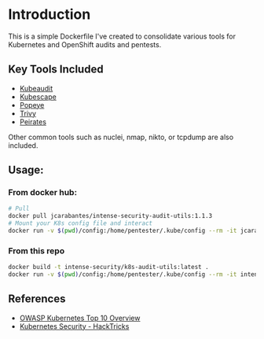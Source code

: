 # Introduction

This is a simple Dockerfile I've created to consolidate various tools for Kubernetes and OpenShift audits and pentests.

## Key Tools Included

- [Kubeaudit](https://github.com/Shopify/kubeaudit/)
- [Kubescape](https://github.com/kubescape/kubescape)
- [Popeye](https://github.com/derailed/popeye)
- [Trivy](https://github.com/aquasecurity/trivy/)
- [Peirates](https://github.com/inguardians/peirates)

Other common tools such as nuclei, nmap, nikto, or tcpdump are also included.

## Usage:
### From docker hub:

```bash
# Pull
docker pull jcarabantes/intense-security-audit-utils:1.1.3
# Mount your K8s config file and interact
docker run -v $(pwd)/config:/home/pentester/.kube/config --rm -it jcarabantes/intense-security-audit-utils:1.1.3 bash
```

### From this repo

```bash
docker build -t intense-security/k8s-audit-utils:latest .
docker run -v $(pwd)/config:/home/pentester/.kube/config --rm -it intense-security/k8s-audit-utils:latest bash
```

## References

- [OWASP Kubernetes Top 10 Overview](https://cloudnativenow.com/features/owasp-kubernetes-top-10-overview/)
- [Kubernetes Security - HackTricks](https://cloud.hacktricks.xyz/pentesting-cloud/kubernetes-security)

